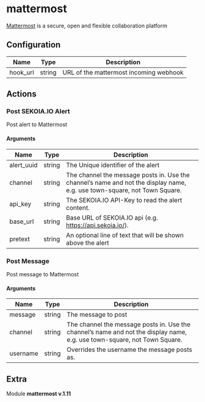 # mattermost



[Mattermost](https://mattermost.com/) is a secure, open and flexible collaboration platform

## Configuration



| Name      |  Type   |  Description  |
| --------- | ------- | --------------------------- |
| hook_url | string | URL of the mattermost incoming webhook |








## Actions

### Post SEKOIA.IO Alert

Post alert to Mattermost



#### Arguments

| Name      |  Type   |  Description  |
| --------- | ------- | --------------------------- |
| alert_uuid | string | The Unique identifier of the alert |
| channel | string | The channel the message posts in. Use the channel’s name and not the display name, e.g. use town-square, not Town Square. |
| api_key | string | The SEKOIA.IO API-Key to read the alert content. |
| base_url | string | Base URL of SEKOIA.IO api (e.g. https://api.sekoia.io/). |
| pretext | string | An optional line of text that will be shown above the alert |









### Post Message

Post message to Mattermost



#### Arguments

| Name      |  Type   |  Description  |
| --------- | ------- | --------------------------- |
| message | string | The message to post |
| channel | string | The channel the message posts in. Use the channel’s name and not the display name, e.g. use town-square, not Town Square. |
| username | string | Overrides the username the message posts as. |














## Extra

Module **mattermost v.1.11**
